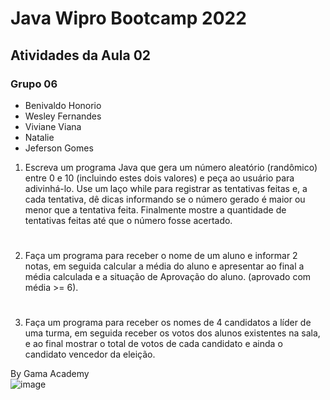 # Java Wipro Bootcamp 2022

## Atividades da Aula 02

### Grupo 06
- Benivaldo Honorio
- Wesley Fernandes
- Viviane Viana
- Natalie
- Jeferson Gomes

1. Escreva um programa Java que gera um número aleatório (randômico) entre 0 e 10
(incluindo estes dois valores) e peça ao usuário para adivinhá-lo. Use um laço while para
registrar as tentativas feitas e, a cada tentativa, dê dicas informando se o número gerado é
maior ou menor que a tentativa feita. Finalmente mostre a quantidade de tentativas feitas até
que o número fosse acertado.
 
#

2. Faça um programa para receber o nome de um aluno e informar 2 notas, em seguida calcular
a média do aluno e apresentar ao final a média calculada e a situação de Aprovação do aluno.
(aprovado com média >= 6).

#

3. Faça um programa para receber os nomes de 4 candidatos a líder de uma turma, em seguida
receber os votos dos alunos existentes na sala, e ao final mostrar o total de votos de cada
candidato e ainda o candidato vencedor da eleição.

By Gama Academy
</br>
![image](https://user-images.githubusercontent.com/10172471/161184424-a619d9bb-208e-4a94-913a-79156d2f1fc0.png)
